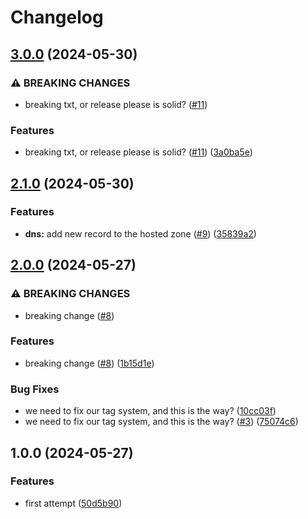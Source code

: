 # Changelog

## [3.0.0](https://github.com/ignaciocaff/release-poc/compare/v2.1.0...v3.0.0) (2024-05-30)


### ⚠ BREAKING CHANGES

* breaking txt, or release please is solid? ([#11](https://github.com/ignaciocaff/release-poc/issues/11))

### Features

* breaking txt, or release please is solid? ([#11](https://github.com/ignaciocaff/release-poc/issues/11)) ([3a0ba5e](https://github.com/ignaciocaff/release-poc/commit/3a0ba5ec180ff27ec474bdf3a0682b432af5b845))

## [2.1.0](https://github.com/ignaciocaff/release-poc/compare/v2.0.0...v2.1.0) (2024-05-30)


### Features

* **dns:** add new record to the hosted zone ([#9](https://github.com/ignaciocaff/release-poc/issues/9)) ([35839a2](https://github.com/ignaciocaff/release-poc/commit/35839a230d31733706a1bb2b3d4fbd9dcb75e3ba))

## [2.0.0](https://github.com/ignaciocaff/release-poc/compare/v1.0.0...v2.0.0) (2024-05-27)


### ⚠ BREAKING CHANGES

* breaking change ([#8](https://github.com/ignaciocaff/release-poc/issues/8))

### Features

* breaking change ([#8](https://github.com/ignaciocaff/release-poc/issues/8)) ([1b15d1e](https://github.com/ignaciocaff/release-poc/commit/1b15d1e33fb60d200c5988c74d812197bb6292d2))


### Bug Fixes

* we need to fix our tag system, and this is the way? ([10cc03f](https://github.com/ignaciocaff/release-poc/commit/10cc03f3bcb506876c4efa98049ff1bc55312151))
* we need to fix our tag system, and this is the way? ([#3](https://github.com/ignaciocaff/release-poc/issues/3)) ([75074c6](https://github.com/ignaciocaff/release-poc/commit/75074c65d90b24c7dbb39df4e89e1e692a68a7d8))

## 1.0.0 (2024-05-27)


### Features

* first attempt ([50d5b90](https://github.com/ignaciocaff/release-poc/commit/50d5b90524538ee30d635f62644a5a3b7e66e2bf))
